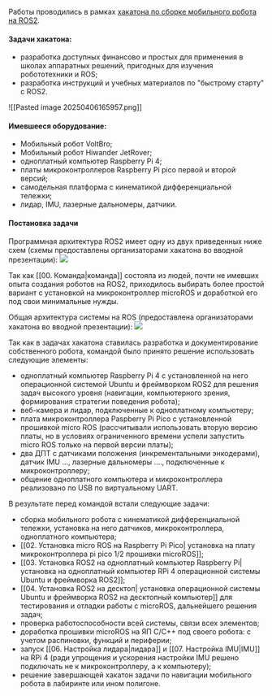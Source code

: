 Работы проводились в рамках [хакатона по сборке мобильного робота на ROS2](https://ros-event.timepad.ru/event/3197948/).
#### Задачи хакатона:
- разработка доступных финансово и простых для применения в школах аппаратных решений, пригодных для изучения робототехники и ROS;
- разработка инструкций и учебных материалов по "быстрому старту" с ROS2.

![[Pasted image 20250406165957.png]]
#### Имевшееся оборудование:
- Мобильный робот VoltBro;
- Мобильный робот Hiwander JetRover;
- одноплатный компьютер Raspberry Pi 4;
- платы микроконтроллеров Raspberry Pi pico первой и второй версий;
- самодельная платформа с кинематикой дифференциальной тележки;
- лидар, IMU, лазерные дальномеры, датчики.

#### Постановка задачи
Программная архитектура ROS2 имеет одну из двух приведенных ниже схем (схемы предоставлены организаторами хакатона во вводной презентации):
**![](https://lh7-rt.googleusercontent.com/slidesz/AGV_vUcoAVIytLPKofpeCpeX7P9V5nr0kjEgQdoTS5FuN-Ttq_UVG9zZ7XiT1wB4zwiyyuAcBXs_yg2pZGM191b5jWZVxCv3sZ5SyDahIxtGod9YkHDKnqesHaYtCqSNedd9boKrEK3n9YtJjA8hSVo9p18=s2048?key=7Cdodk3cBc0eZoZerTzxRc-c)**

Так как [[00. Команда|команда]] состояла из людей, почти не имевших опыта создания роботов на ROS2, приходилось выбирать более простой вариант с установкой на микроконтроллер microROS и доработкой его под свои минимальные нужды.

Общая архитектура системы на ROS (предоставлена организаторами хакатона во вводной презентации):
**![](https://lh7-rt.googleusercontent.com/slidesz/AGV_vUfzMOXJocBRFh6abWve8BBO9RNzJggp2zjzYs93ptuVOqE4Qt2GJmMTU7CnMgxPE7FqLA7VxNb2yyNAgduL9qITcZNNT7y_OgA6ERwpd4Sob7Ax68SETI5Hh2pS4pINk7p_Prhtt7EmSAweho9n2g=s2048?key=7Cdodk3cBc0eZoZerTzxRc-c)**

Так как в задачах хакатона ставилась разработка и документирование собственного робота, командой было принято решение использовать следующие элементы:
- одноплатный компьютер Raspberry Pi 4 с установленной на него операционной системой Ubuntu и фреймворком ROS2 для решения задач высокого уровня (навигации, компьютерного зрения, формирования стратегии поведения робота);
- веб-камера и лидар, подключенные к одноплатному компьютеру;
- плата микроконтроллера Paspberry Pi Pico с установленной прошивкой micro ROS (рассчитывали использовать вторую версию платы, но в условиях ограниченного времени успели запустить micro ROS только на первой версии платы);
- два ДПТ с датчиками положения (инкрементальными энкодерами), датчик IMU ..., лазерные дальномеры ...., подключенные к микроконтроллеру;
- общение одноплатного компьютера и микроконтроллера реализовано по USB по виртуальному UART.

В результате перед командой встали следующие задачи:
- сборка мобильного робота с кинематикой дифференциальной тележки, установка на него датчиков, микроконтроллера, одноплатного компьютера;
- [[02. Установка micro ROS на Raspberry Pi Pico| установка на плату микроконтроллера pi pico 1/2 прошивки microROS]];
- [[03. Установка ROS2 на одноплатный компьютер Raspberry Pi| установка на одноплатный компьютер RPi 4 операционной системы Ubuntu и фреймворка ROS2]];
- [[04. Установка ROS2 на десктоп| установка операционной системы Ubuntu и фреймворка ROS2 на десктопный компьютер]] для тестирования и отладки работы с microROS, дальнейшего решения задач;
- проверка работоспособности всей системы, связи всех элементов;
- доработка прошивки microROS на ЯП C/C++ под своего робота: с учетом распиновки, функций и периферии;
- запуск [[06. Настройка лидара|лидара]] и [[07. Настройка IMU|IMU]] на RPi 4 (ради упрощения и ускорения настройки IMU решено подключать не к микроконтроллеру, а к компьютеру);
- решение завершающей хакатон задачи по навигации мобильного робота в лабиринте или ином полигоне.